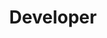 ---
title: "Developer"
description: "En esta categoria encontraras post relacionados a la carrera como desarrollador"
slug: "Developer"
image: "dev.png"
---